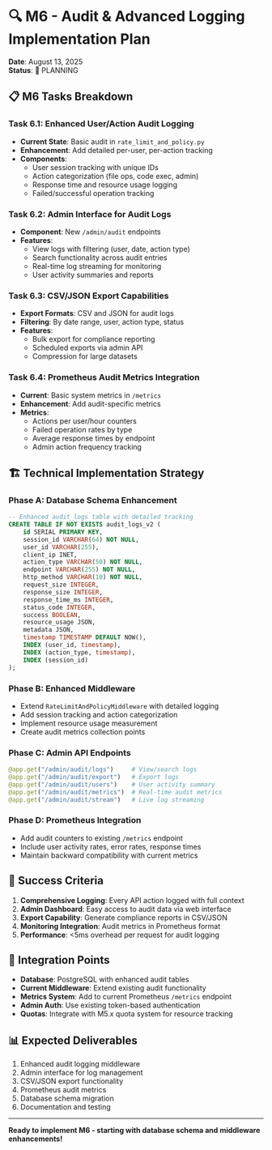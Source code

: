 # 🔍 M6 - Audit & Advanced Logging Implementation Plan

**Date**: August 13, 2025  
**Status**: 🚧 PLANNING

## 📋 M6 Tasks Breakdown

### Task 6.1: Enhanced User/Action Audit Logging
- **Current State**: Basic audit in `rate_limit_and_policy.py` 
- **Enhancement**: Add detailed per-user, per-action tracking
- **Components**:
  - User session tracking with unique IDs
  - Action categorization (file ops, code exec, admin)
  - Response time and resource usage logging
  - Failed/successful operation tracking

### Task 6.2: Admin Interface for Audit Logs
- **Component**: New `/admin/audit` endpoints
- **Features**:
  - View logs with filtering (user, date, action type)
  - Search functionality across audit entries
  - Real-time log streaming for monitoring
  - User activity summaries and reports

### Task 6.3: CSV/JSON Export Capabilities
- **Export Formats**: CSV and JSON for audit logs
- **Filtering**: By date range, user, action type, status
- **Features**:
  - Bulk export for compliance reporting
  - Scheduled exports via admin API
  - Compression for large datasets

### Task 6.4: Prometheus Audit Metrics Integration
- **Current**: Basic system metrics in `/metrics`
- **Enhancement**: Add audit-specific metrics
- **Metrics**:
  - Actions per user/hour counters
  - Failed operation rates by type
  - Average response times by endpoint
  - Admin action frequency tracking

## 🏗️ Technical Implementation Strategy

### Phase A: Database Schema Enhancement
```sql
-- Enhanced audit_logs table with detailed tracking
CREATE TABLE IF NOT EXISTS audit_logs_v2 (
    id SERIAL PRIMARY KEY,
    session_id VARCHAR(64) NOT NULL,
    user_id VARCHAR(255),
    client_ip INET,
    action_type VARCHAR(50) NOT NULL,
    endpoint VARCHAR(255) NOT NULL,
    http_method VARCHAR(10) NOT NULL,
    request_size INTEGER,
    response_size INTEGER,
    response_time_ms INTEGER,
    status_code INTEGER,
    success BOOLEAN,
    resource_usage JSON,
    metadata JSON,
    timestamp TIMESTAMP DEFAULT NOW(),
    INDEX (user_id, timestamp),
    INDEX (action_type, timestamp),
    INDEX (session_id)
);
```

### Phase B: Enhanced Middleware
- Extend `RateLimitAndPolicyMiddleware` with detailed logging
- Add session tracking and action categorization
- Implement resource usage measurement
- Create audit metrics collection points

### Phase C: Admin API Endpoints
```python
@app.get("/admin/audit/logs")     # View/search logs
@app.get("/admin/audit/export")   # Export logs 
@app.get("/admin/audit/users")    # User activity summary
@app.get("/admin/audit/metrics")  # Real-time audit metrics
@app.get("/admin/audit/stream")   # Live log streaming
```

### Phase D: Prometheus Integration
- Add audit counters to existing `/metrics` endpoint
- Include user activity rates, error rates, response times
- Maintain backward compatibility with current metrics

## 🎯 Success Criteria

1. **Comprehensive Logging**: Every API action logged with full context
2. **Admin Dashboard**: Easy access to audit data via web interface
3. **Export Capability**: Generate compliance reports in CSV/JSON
4. **Monitoring Integration**: Audit metrics in Prometheus format
5. **Performance**: <5ms overhead per request for audit logging

## 🔧 Integration Points

- **Database**: PostgreSQL with enhanced audit tables
- **Current Middleware**: Extend existing audit functionality
- **Metrics System**: Add to current Prometheus `/metrics` endpoint
- **Admin Auth**: Use existing token-based authentication
- **Quotas**: Integrate with M5.x quota system for resource tracking

## 📊 Expected Deliverables

1. Enhanced audit logging middleware
2. Admin interface for log management
3. CSV/JSON export functionality
4. Prometheus audit metrics
5. Database schema migration
6. Documentation and testing

---

**Ready to implement M6 - starting with database schema and middleware enhancements!**
